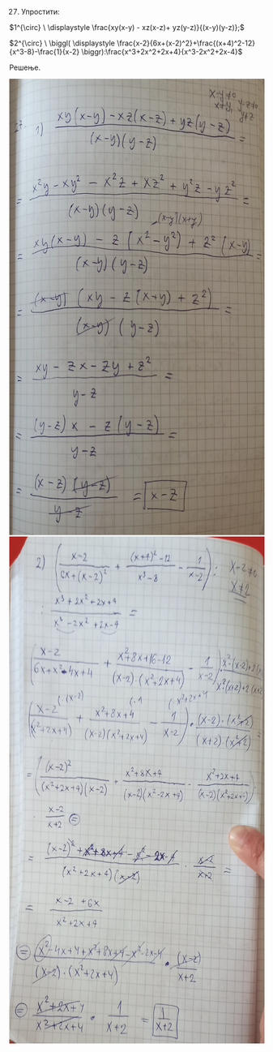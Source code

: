 27.   Упростити:

$1^{\circ} \  \displaystyle \frac{xy(x-y) - xz(x-z)+ yz(y-z)}{(x-y)(y-z)};$

$2^{\circ} \ \biggl( \displaystyle \frac{x-2}{6x+(x-2)^2}+\frac{(x+4)^2-12}{x^3-8}-\frac{1}{x-2} \biggr):\frac{x^3+2x^2+2x+4}{x^3-2x^2+2x-4}$

Решење.

<img width="800" height="900" src="slike/27-1.jpg"><br>
<img width="800" height="1000" src="slike/27-2.jpg"><br>